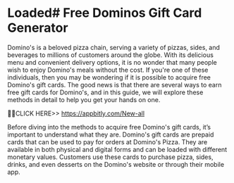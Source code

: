 # Loaded# Free Dominos Gift Card Generator

Domino's is a beloved pizza chain, serving a variety of pizzas, sides, and beverages to millions of customers around the globe. With its delicious menu and convenient delivery options, it is no wonder that many people wish to enjoy Domino's meals without the cost. If you're one of these individuals, then you may be wondering if it is possible to acquire free Domino's gift cards. The good news is that there are several ways to earn free gift cards for Domino's, and in this guide, we will explore these methods in detail to help you get your hands on one.

🎁🎁CLICK HERE>> https://appbitly.com/New-all


Before diving into the methods to acquire free Domino's gift cards, it’s important to understand what they are. Domino's gift cards are prepaid cards that can be used to pay for orders at Domino's Pizza. They are available in both physical and digital forms and can be loaded with different monetary values. Customers use these cards to purchase pizza, sides, drinks, and even desserts on the Domino's website or through their mobile app.


